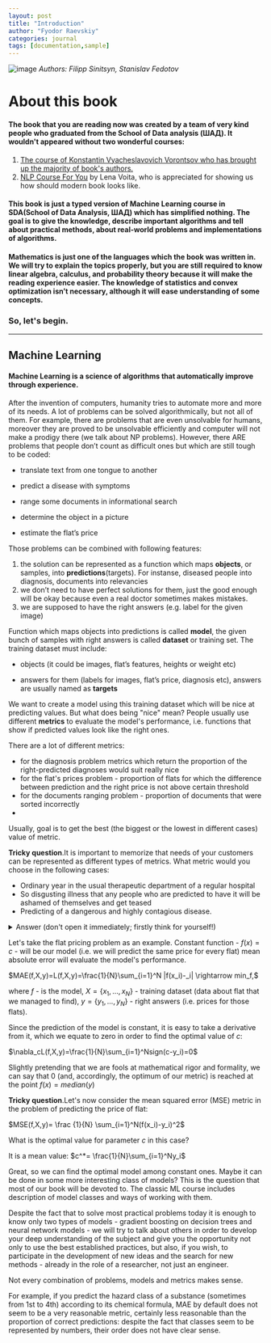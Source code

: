 ```yaml
---
layout: post
title: "Introduction"
author: "Fyodor Raevskiy"
categories: journal
tags: [documentation,sample]
---
```



![image](images/cover.png)
*Authors: Filipp Sinitsyn, Stanislav Fedotov*


# About this book
#### The book that you are reading now was created by a team of very kind people who graduated from the School of Data analysis (ШАД). It wouldn't appeared without two wonderful courses:
  1. [The course of Konstantin Vyacheslavovich Vorontsov who has brought up the majority of book's authors.](http://www.machinelearning.ru/wiki/index.php?title=%D0%9C%D0%B0%D1%88%D0%B8%D0%BD%D0%BD%D0%BE%D0%B5_%D0%BE%D0%B1%D1%83%D1%87%D0%B5%D0%BD%D0%B8%D0%B5_%28%D0%BA%D1%83%D1%80%D1%81_%D0%BB%D0%B5%D0%BA%D1%86%D0%B8%D0%B9%2C_%D0%9A.%D0%92.%D0%92%D0%BE%D1%80%D0%BE%D0%BD%D1%86%D0%BE%D0%B2%29)
  2. [NLP Course For You](https://lena-voita.github.io/nlp_course.html) by Lena Voita, who is appreciated for showing us how should modern book looks like.

#### This book is just a typed version of Machine Learning course in SDA(School of Data Analysis, ШАД) which has simplified nothing. The goal is to give the knowledge, describe important algorithms and tell about practical methods, about real-world problems and implementations of algorithms.

#### Mathematics is just one of the languages which the book was written in. We will try to explain the topics properly, but you are still required to know linear algebra, calculus, and probability theory because it will make the reading experience easier. The knowledge of statistics and convex optimization isn’t necessary, although it will ease understanding of some concepts.


### So, let's begin.

<hr>

## __Machine Learning__
#### __Machine Learning__ is a science of algorithms that automatically improve through experience.

After the invention of computers, humanity tries to automate more and more of its needs. A lot of problems can be solved algorithmically, but not all of them. For example, there are problems that are even unsolvable for humans, moreover they are proved to be unsolvable efficiently and computer will not make a prodigy there (we talk about NP problems). However, there ARE problems that people don’t count as difficult ones but which are still tough to be coded:

 * translate text from one tongue to another

 * predict a disease with symptoms

 * range some documents in informational search

 * determine the object in a picture

 * estimate the flat’s price

Those problems can be combined with following features:
  
1. the solution can be represented as a function which maps __objects__, or samples, into __predictions__(targets). For instanse, diseased people into diagnosis, documents into relevancies  
2. we don’t need to have perfect solutions for them, just the good enough will be okay because even a real doctor sometimes makes mistakes.
3. we are supposed to have the right answers (e.g. label for the given image)
    
Function which maps objects into predictions is called __model__, the given bunch of samples with right answers is called __dataset__ or training set. The training dataset must include:

* objects (it could be images, flat’s features, heights or weight etc)

* answers for them (labels for images, flat’s price, diagnosis etc), answers are usually named as __targets__

We want to create a model using this training dataset which will be nice at predicting values. But what does being "nice" mean? People usually use different __metrics__ to evaluate the model's performance, i.e. functions that show if predicted values look like the right ones. 

There are a lot of different metrics:
* for the diagnosis problem metrics which return the proportion of the right-predicted diagnoses would suit really nice
* for the flat's prices problem - proportion of flats for which the difference between prediction and the right price is not above certain threshold
* for the documents ranging problem - proportion of documents that were sorted incorrectly
* 
Usually, goal is to get the best (the biggest or the lowest in different cases) value of metric. 

__Tricky question__.It is important to memorize that needs of your customers can be represented as different types of metrics. What metric would you choose in the following cases:
* Ordinary year in the usual therapeutic department of a regular hospital
* So disgusting illness that any people who are predicted to have it will be ashamed of themselves and get teased
* Predicting of a dangerous and highly contagious disease.
<details>
    <summary>Answer (don't open it immediately; firstly think for yourself!)</summary>
    Of course in different cases and problems we should use different metrics, these are examples of answers:
    <li>Ordinary hospital - then doctor will be satisfied if the proportion of right-predicted diagnoses is high (this metric is called accuracy</li>
    <li>Predicting this really unpleasent disease - then we should maximize the proportion of people who are predicted this illnes and indeed have it</li>
    <li>Finding people who have dangerous disease - then we must not miss a single defected. This metric can be also represented as  proportion of correctly identified media (this metric is called recall).</li>
    Obviously those are the most simple metrics and in real-life problems data scientists meet more sophisitaced hierarchy of metrics. We will discuss them more explicit in the chapter "Evaluating models".
</details>

Let's take the flat pricing problem as an example. Constant function - $f(x)=c$ - will be our model (i.e. we will predict the same price for every flat) mean absolute error will evaluate the model's performance. 

$MAE(f,X,y)=L(f,X,y)=\frac{1}{N}\sum_{i=1}^N |f(x_i)-_i| \rightarrow min_f,$

where $f$ - is the model, $X =\{x_1, ... , x_N \}$ - training dataset (data about flat that we managed to find), $y = \{y_1, ... , y_N \}$ - right answers (i.e. prices for those flats).  

Since the prediction of the model is constant, it is easy to take a derivative from it, which we equate to zero in order to find the optimal value of $c$:

$\nabla_cL(f,X,y)=\frac{1}{N}\sum_{i=1}^Nsign(c-y_i)=0$

Slightly pretending that we are fools at mathematical rigor and formality, we can say that 0 (and, accordingly, the optimum of our metric) is reached at the point $f(x)=median(y)$ 

__Tricky question__.Let's now consider the mean squared error (MSE) metric in the problem of predicting the price of flat:

$MSE(f,X,y)= \frac {1}{N} \sum_{i=1}^N(f(x_i)-y_i)^2$

What is the optimal value for parameter $c$ in this case?

It is a mean value: $c^*= \frac{1}{N}\sum_{i=1}^Ny_i$

Great, so we can find the optimal model among constant ones. Maybe it can be done in some more interesting class of models? This is the question that most of our book will be devoted to.
The classic ML course includes description of model classes and ways of working with them.

Despite the fact that to solve most practical problems today it is enough to know only two types of models - gradient boosting on decision trees and neural network models - we will try to talk about others in order to develop your deep understanding of the subject and give you the opportunity not only to use the best established practices, but also, if you wish, to participate in the development of new ideas and the search for new methods - already in the role of a researcher, not just an engineer.

Not every combination of problems, models and metrics makes sense.

For example, if you predict the hazard class of a substance (sometimes from 1st to 4th) according to its chemical formula, MAE by default does not seem to be a very reasonable metric, certainly less reasonable than the proportion of correct predictions: despite the fact that classes seem to be represented by numbers, their order does not have clear sense.

